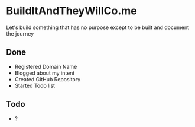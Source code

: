 BuildItAndTheyWillCo.me
=======================

Let's build something that has no purpose except to be built and document the journey

Done
----

- Registered Domain Name
- Blogged about my intent
- Created GitHub Repository
- Started Todo list

Todo
----

- ?